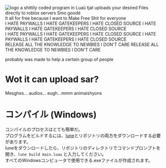 ![logo](https://github.com/user-attachments/assets/fc9ffda1-c970-4b81-9298-f348858e64d9)
a shittily coded program in Luaü tjat uploads your desired Files directly to roblox servers
Smo goodé<br>
It all for free because I want to Make Free Shit for everyone<br>
I HATE PAYWALLS I HATE GATEKEEPERS I HATE CLOSED SOURCE I HATE PAYWALLS I HATE GATEKEEPERS I HATE CLOSED SOURCE<br>
I HATE PAYWALLS I HATE GATEKEEPERS I HATE CLOSED SOURCE I HATE PAYWALLS I HATE GATEKEEPERS I HATE CLOSED SOURCE<br>
RELEASE ALL THE KNOWLEDGE TO NEWBIES I DON'T CARE RELEASE ALL THE KNOWLEDGE TO NEWBIES I DON'T CARE

probably was made to help a certain group of people
# Wot it can upload sar?
Mesghes... audios... eugh...mmm animaishyons
# コンパイル (Windows)
コンパイルのプロセスはとても簡単だ。<br>
プログラムをビルドするには、[lune](https://github.com/lune-org/lune)とリポジトリの両方をダウンロードする必要があります。<br>
luneをダウンロードしたら、リポジトリのディレクトリでコマンドプロンプトを開き、`lune build main.luau` と入力してください。<br>
すべてのWindowsコンピュータで使用できる.exeファイルが作成されます。
